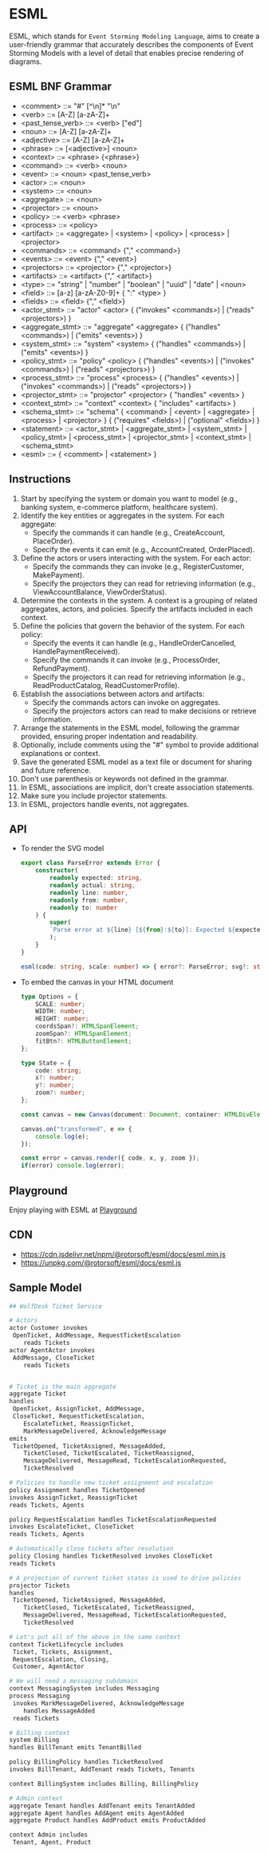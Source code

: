 # ESML

ESML, which stands for `Event Storming Modeling Language`, aims to create a user-friendly grammar that accurately describes the components of Event Storming Models with a level of detail that enables precise rendering of diagrams.

## ESML BNF Grammar

- <comment\> ::= "#" [^\\n]\* "\n"
- <verb\> ::= [A-Z] [a-zA-Z]+
- <past_tense_verb\> ::= <verb\> ["ed"]
- <noun\> ::= [A-Z] [a-zA-Z]+
- <adjective\> ::= [A-Z] [a-zA-Z]+
- <phrase\> ::= [<adjective\>] <noun\>
- <context\> ::= <phrase\> {<phrase\>}
- <command\> ::= <verb\> <noun\>
- <event\> ::= <noun\> <past_tense_verb\>
- <actor\> ::= <noun\>
- <system\> ::= <noun\>
- <aggregate\> ::= <noun\>
- <projector\> ::= <noun\>
- <policy\> ::= <verb\> <phrase\>
- <process\> ::= <policy\>
- <artifact\> ::= <aggregate\> | <system\> | <policy\> | <process\> | <projector\>
- <commands\> ::= <command\> {"," <command\>}
- <events\> ::= <event\> {"," <event\>}
- <projectors\> ::= <projector\> {"," <projector\>}
- <artifacts\> ::= <artifact\> {"," <artifact\>}
- <type\> ::= "string" | "number" | "boolean" | "uuid" | "date" | <noun\>
- <field\> ::= [a-z] [a-zA-Z0-9]+ { ":" <type\> }
- <fields\> ::= <field\> {"," <field\>}
- <actor_stmt\> ::= "actor" <actor\> { ("invokes" <commands\>) | ("reads" <projectors\>) }
- <aggregate_stmt\> ::= "aggregate" <aggregate\> { ("handles" <commands\>) | ("emits" <events\>) }
- <system_stmt\> ::= "system" <system\> { ("handles" <commands\>) | ("emits" <events\>) }
- <policy_stmt\> ::= "policy" <policy\> { ("handles" <events\>) | ("invokes" <commands\>) | ("reads" <projectors\>) }
- <process_stmt\> ::= "process" <process\> { ("handles" <events\>) | ("invokes" <commands\>) | ("reads" <projectors\>) }
- <projector_stmt\> ::= "projector" <projector\> { "handles" <events\> }
- <context_stmt\> ::= "context" <context\> { "includes" <artifacts\> }
- <schema_stmt\> ::= "schema" { <command\> | <event\> | <aggregate\> | <process\> | <projector\> } { ("requires" <fields\>) | ("optional" <fields\>) }
- <statement\> ::= <actor_stmt\> | <aggregate_stmt\> | <system_stmt\> | <policy_stmt\> | <process_stmt\> | <projector_stmt\> | <context_stmt\> | <schema_stmt\>
- <esml\> ::= { <comment\> | <statement\> }

## Instructions

1. Start by specifying the system or domain you want to model (e.g., banking system, e-commerce platform, healthcare system).
2. Identify the key entities or aggregates in the system. For each aggregate:
   - Specify the commands it can handle (e.g., CreateAccount, PlaceOrder).
   - Specify the events it can emit (e.g., AccountCreated, OrderPlaced).
3. Define the actors or users interacting with the system. For each actor:
   - Specify the commands they can invoke (e.g., RegisterCustomer, MakePayment).
   - Specify the projectors they can read for retrieving information (e.g., ViewAccountBalance, ViewOrderStatus).
4. Determine the contexts in the system. A context is a grouping of related aggregates, actors, and policies. Specify the artifacts included in each context.
5. Define the policies that govern the behavior of the system. For each policy:
   - Specify the events it can handle (e.g., HandleOrderCancelled, HandlePaymentReceived).
   - Specify the commands it can invoke (e.g., ProcessOrder, RefundPayment).
   - Specify the projectors it can read for retrieving information (e.g., ReadProductCatalog, ReadCustomerProfile).
6. Establish the associations between actors and artifacts:
   - Specify the commands actors can invoke on aggregates.
   - Specify the projectors actors can read to make decisions or retrieve information.
7. Arrange the statements in the ESML model, following the grammar provided, ensuring proper indentation and readability.
8. Optionally, include comments using the "#" symbol to provide additional explanations or context.
9. Save the generated ESML model as a text file or document for sharing and future reference.
10. Don't use parenthesis or keywords not defined in the grammar.
11. In ESML, associations are implicit, don't create association statements.
12. Make sure you include projector statements.
13. In ESML, projectors handle events, not aggregates.

## API

- To render the SVG model

  ```typescript
  export class ParseError extends Error {
      constructor(
          readonly expected: string,
          readonly actual: string,
          readonly line: number,
          readonly from: number,
          readonly to: number
      ) {
          super(
          `Parse error at ${line} [${from}:${to}]: Expected ${expected} but got ${actual}`
          );
      }
  }

  esml(code: string, scale: number) => { error?: ParseError; svg?: string; width?: number; height?: number };
  ```

- To embed the canvas in your HTML document

  ```typescript
  type Options = {
      SCALE: number;
      WIDTH: number;
      HEIGHT: number;
      coordsSpan?: HTMLSpanElement;
      zoomSpan?: HTMLSpanElement;
      fitBtn?: HTMLButtonElement;
  };

  type State = {
      code: string;
      x?: number;
      y?: number;
      zoom?: number;
  };

  const canvas = new Canvas(document: Document, container: HTMLDivElement, options?: Options);

  canvas.on("transformed", e => {
      console.log(e);
  });

  const error = canvas.render({ code, x, y, zoom });
  if(error) console.log(error);
  ```

## Playground

Enjoy playing with ESML at [Playground](https://rotorsoft.github.io/esml/)

## CDN

- <https://cdn.jsdelivr.net/npm/@rotorsoft/esml/docs/esml.min.js>
- <https://unpkg.com/@rotorsoft/esml/docs/esml.js>

## Sample Model

```bash
## WolfDesk Ticket Service

# Actors
actor Customer invokes
 OpenTicket, AddMessage, RequestTicketEscalation
    reads Tickets
actor AgentActor invokes
 AddMessage, CloseTicket
    reads Tickets


# Ticket is the main aggregate
aggregate Ticket
handles
 OpenTicket, AssignTicket, AddMessage,
 CloseTicket, RequestTicketEscalation,
    EscalateTicket, ReassignTicket,
    MarkMessageDelivered, AcknowledgeMessage
emits
 TicketOpened, TicketAssigned, MessageAdded,
    TicketClosed, TicketEscalated, TicketReassigned,
    MessageDelivered, MessageRead, TicketEscalationRequested,
    TicketResolved

# Policies to handle new ticket assignment and escalation
policy Assignment handles TicketOpened
invokes AssignTicket, ReassignTicket
reads Tickets, Agents

policy RequestEscalation handles TicketEscalationRequested
invokes EscalateTicket, CloseTicket
reads Tickets, Agents

# Automatically close tickets after resolution
policy Closing handles TicketResolved invokes CloseTicket
reads Tickets

# A projection of current ticket states is used to drive policies
projector Tickets
handles
 TicketOpened, TicketAssigned, MessageAdded,
    TicketClosed, TicketEscalated, TicketReassigned,
    MessageDelivered, MessageRead, TicketEscalationRequested,
    TicketResolved

# Let's put all of the above in the same context
context TicketLifecycle includes
 Ticket, Tickets, Assignment,
 RequestEscalation, Closing,
 Customer, AgentActor

# We will need a messaging subdomain
context MessagingSystem includes Messaging
process Messaging
 invokes MarkMessageDelivered, AcknowledgeMessage
    handles MessageAdded
 reads Tickets

# Billing context
system Billing
handles BillTenant emits TenantBilled

policy BillingPolicy handles TicketResolved
invokes BillTenant, AddTenant reads Tickets, Tenants

context BillingSystem includes Billing, BillingPolicy

# Admin context
aggregate Tenant handles AddTenant emits TenantAdded
aggregate Agent handles AddAgent emits AgentAdded
aggregate Product handles AddProduct emits ProductAdded

context Admin includes
 Tenant, Agent, Product
```
